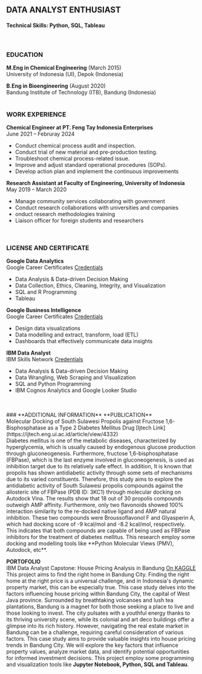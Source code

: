 ## **DATA ANALYST ENTHUSIAST**
#### **Technical Skills: Python, SQL, Tableau**
<br>

### **EDUCATION**
**M.Eng in Chemical Engineering** (March 2015)
<br>University of Indonesia (UI), Depok (Indonesia) 

**B.Eng in Bioengineering** (August 2020)
<br>Bandung Institute of Technology (ITB), Bandung (Indonesia) 
<br><br>



### **WORK EXPERIENCE**
**Chemical Engineer at PT. Feng Tay Indonesia Enterprises**
<br>June 2021 – Februray 2024

  - Conduct chemical process audit and inspection.
  - Conduct trial of new material and pre-production testing. 
  - Troubleshoot chemical process-related issue.
  - Improve and adjust standard operational procedures (SOPs).
  - Develop action plan and implement the continuous improvements

**Research Assistant at Faculty of Engineering, University of Indonesia**
<br>May 2019 – March 2020

  - Manage community services collaborating with government
  - Conduct research collaborations with universities and companies
  - onduct research methodologies training 
  - Liaison officer for foreign students and researchers<br>
<br>

### **LICENSE AND CERTIFICATE**
**Google Data Analytics**
<br>Google Career Certificates [Credentials](https://coursera.org/share/d40723f5beeef35333674e8fa82007e7)
  - Data Analysis & Data-driven Decision Making
  - Data Collection, Ethics, Cleaning, Integrity, and Visualization
  - SQL and R Programming
  - Tableau 

**Google Business Intelligence**
<br>Google Career Certificates [Credentials](https://coursera.org/share/c676bda4003fcc4a429bf35dd652ceb6)
  - Design data visualizations
  - Data modelling and extract, transform, load (ETL)
  - Dashboards that effectively communicate data insights 

**IBM Data Analyst**
<br>IBM Skills Network [Credentials](https://coursera.org/share/b597d66c4f19cc05466c6c421c5f589f)
  - Data Analysis & Data-driven Decision Making
  - Data Wrangling, Web Scraping and Visualization
  - SQL and Python Programming
  - IBM Cognos Analytics and Google Looker Studio
<br>
<br>
### **ADDITIONAL INFORMATION**
**PUBLICATION**
<br>Molecular Docking of South Sulawesi Propolis against Fructose 1,6-Bisphosphatase as a Type 2 Diabetes Mellitus Drug [Ijtech Link](https://ijtech.eng.ui.ac.id/article/view/4332)
<br>Diabetes mellitus is one of the metabolic diseases, characterized by hyperglycemia, which is usually caused by endogenous glucose production through gluconeogenesis. Furthermore, fructose 1,6-bisphosphatase (FBPase), which is the last enzyme involved in gluconeogenesis, is used as inhibition target due to its relatively safe effect. In addition, It is known that propolis has shown antidiabetic activity through some sets of mechanisms due to its varied constituents. Therefore, this study aims to explore the antidiabetic activity of South Sulawesi propolis compounds against the allosteric site of FBPase (PDB ID: 3KC1) through molecular docking on Autodock Vina. The results show that 18 out of 30 propolis compounds outweigh AMP affinity. Furthermore, only two flavonoids showed 100% interaction similarity to the re-docked native ligand and AMP natural inhibition. These two compounds were Broussoflavonol F and Glyasperin A, which had docking score of -9 kcal/mol and -8.2 kcal/mol, respectively. This indicates that both compounds are capable of being used as FBPase inhibitors for the treatment of diabetes mellitus. This research employ some docking and modelling tools like **Python Molecular Views (PMV), Autodock, etc**.

**PORTOFOLIO**
<br>IBM Data Analyst Capstone: House Pricing Analysis in Bandung [On KAGGLE](https://www.kaggle.com/code/nizarfaris/house-pricing-analysis-in-bandung)
<br>This project aims to find the right home in Bandung City. Finding the right home at the right price is a universal challenge, and in Indonesia's dynamic property market, this can be especially true. This case study delves into the factors influencing house pricing within Bandung City, the capital of West Java province. Surrounded by breathtaking volcanoes and lush tea plantations, Bandung is a magnet for both those seeking a place to live and those looking to invest. The city pulsates with a youthful energy thanks to its thriving university scene, while its colonial and art deco buildings offer a glimpse into its rich history. However, navigating the real estate market in Bandung can be a challenge, requiring careful consideration of various factors. This case study aims to provide valuable insights into house pricing trends in Bandung City. We will explore the key factors that influence property values, analyze market data, and identify potential opportunities for informed investment decisions. This project employ some programming and visualization tools like **Jupyter Notebook, Python, SQL and Tableau**.

